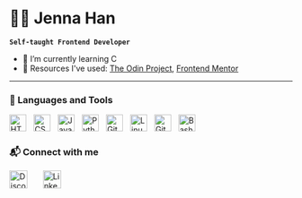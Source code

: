 # 🐱‍👤 Jenna Han

**`Self-taught Frontend Developer`**

- 🌱 I’m currently learning C
- 📝 Resources I've used: <a href="https://www.theodinproject.com/">The Odin Project</a>, <a href="https://www.frontendmentor.io/">Frontend Mentor</a>

---

### 🔨 Languages and Tools

<img align="left" alt="HTML" width="30px" style="padding-right:10px;" src="https://cdn.jsdelivr.net/gh/devicons/devicon/icons/html5/html5-plain.svg" />
<img align="left" alt="CSS" width="30px" style="padding-right:10px;" src="https://cdn.jsdelivr.net/gh/devicons/devicon/icons/css3/css3-plain.svg" />
<img align="left" alt="JavaScript" width="30px" style="padding-right:10px;" src="https://cdn.jsdelivr.net/gh/devicons/devicon/icons/javascript/javascript-plain.svg" />
<img align="left" alt="Python" width="30px" style="padding-right:10px;" src="https://cdn.jsdelivr.net/gh/devicons/devicon/icons/python/python-plain.svg" />
<img align="left" alt="Git" width="30px" style="padding-right:10px;" src="https://cdn.jsdelivr.net/gh/devicons/devicon/icons/git/git-original.svg" />
<img align="left" alt="Linux" width="30px" style="padding-right:10px;" src="https://cdn.jsdelivr.net/gh/devicons/devicon/icons/linux/linux-original.svg" />
<img align="left" alt="GitHub" width="30px" style="padding-right:10px;" src="https://cdn.jsdelivr.net/gh/devicons/devicon/icons/github/github-original.svg" />
<img align="left" alt="Bash" width="30px" style="padding-right:10px;" src="https://cdn.jsdelivr.net/gh/devicons/devicon/icons/bash/bash-original.svg" />

<br>

#

### 📬 Connect with me
<!-- Social icons section -->
<a href="https://discordapp.com/users/458096878593114113"><img alt="Discord" title="Add me on Discord" width="32px" src="https://cdn-icons-png.flaticon.com/512/5968/5968756.png"></a>
&#8287;&#8287;&#8287;&#8287;&#8287;
<a href="www.linkedin.com/in/jenna--han"><img width="32px" alt="LinkedIn" title="Add me on LinekdIn" src="https://cdn-icons-png.flaticon.com/512/3536/3536505.png"></a>
&#8287;&#8287;&#8287;&#8287;&#8287;

